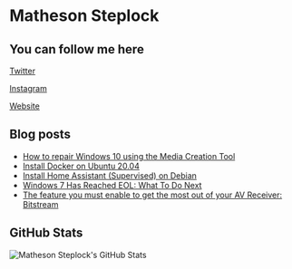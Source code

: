 # Matheson Steplock

## You can follow me here

[Twitter]

[Instagram]

[Website]

## Blog posts
<!-- BLOG-POST-LIST:START -->
- [How to repair Windows 10 using the Media Creation Tool](https://mathesonsteplock.ca/repair-install-windows/)
- [Install Docker on Ubuntu 20.04](https://mathesonsteplock.ca/install-docker-on-ubuntu-20-04/)
- [Install Home Assistant (Supervised) on Debian](https://mathesonsteplock.ca/install-home-assistant-supervised-on-debian/)
- [Windows 7 Has Reached EOL: What To Do Next](https://mathesonsteplock.ca/windows-7-eol/)
- [The feature you must enable to get the most out of your AV Receiver: Bitstream](https://mathesonsteplock.ca/the-feature-you-must-enable-to-get-the-most-out-of-your-av-receiver-bitstream/)
<!-- BLOG-POST-LIST:END -->

## GitHub Stats
![Matheson Steplock's GitHub Stats](https://github-readme-stats.vercel.app/api?username=ikifar2012)


<!-- Icons made by <a href="https://www.flaticon.com/authors/pixel-perfect" title="Pixel perfect">Pixel perfect</a> from <a href="https://www.flaticon.com/" title="Flaticon"> www.flaticon.com</a> -->

[Twitter]: https://twitter.com/MathesonStep
[Instagram]: https://www.instagram.com/realmathesonstep/
[Website]: https://mathesonsteplock.ca/
